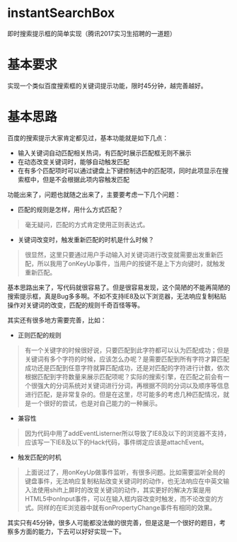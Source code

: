 # instantSearchBox
即时搜索提示框的简单实现（腾讯2017实习生招聘的一道题）
# 基本要求
实现一个类似百度搜索框的关键词提示功能，限时45分钟，越完善越好。
# 基本思路
百度的搜索提示大家肯定都见过，基本功能就是如下几点：
* 输入关键词自动匹配相关热词，有匹配时展示匹配框无则不展示
* 在动态改变关键词时，能够自动触发匹配
* 在有多个匹配项时可以通过键盘上下键控制选中的匹配项，同时此项显示在搜索框中，但是不会根据此项内容触发匹配

功能出来了，问题也就随之出来了，主要要考虑一下几个问题：
* 匹配的规则是怎样，用什么方式匹配？
> 毫无疑问，匹配的方式肯定使用正则表达式。

* 关键词改变时，触发重新匹配的时机是什么时候？
> 很显然，这里只要通过用户手动输入对关键词进行改变就需要出发重新匹配，所以我用了onKeyUp事件，当用户的按键不是上下方向键时，就触发重新匹配。

基本思路出来了，写代码就很容易了。但是很容易发现，这个简陋的不能再简陋的搜索提示框，真是Bug多多啊。不如不支持IE8及以下浏览器，无法响应复制粘贴操作对关键词的改变，匹配的规则千奇百怪等等。

其实还有很多地方需要完善，比如：
* 正则匹配的规则
> 有一个关键字的时候很好说，只要匹配到此字符都可以认为匹配成功；但是关键词有多个字符的时候，应该怎么办呢？是需要匹配到所有字符才算匹配成功还是匹配到任意字符就算匹配成功，还是对匹配的字符进行计数，依次根据匹配到字符数量来展示匹配项呢？实际的搜索引擎，在匹配之前会有一个很强大的分词系统对关键词进行分词，再根据不同的分词以及顺序等信息进行匹配，是非常复杂的。但是在这里，尽可能多的考虑几种匹配情况，就是一个很好的尝试，也是对自己能力的一种展示。

* 兼容性
>  因为代码中用了addEventListerner所以导致了IE8及以下的浏览器不支持，应该写一下IE8及以下的Hack代码，事件绑定应该是attachEvent。

* 触发匹配的时机
> 上面说过了，用onKeyUp做事件监听，有很多问题。比如需要监听全局的键盘事件，无法响应复制粘贴改变关键词时的动作，也无法响应在中英文输入法使用shift上屏时的改变关键词的动作，其实更好的解决方案是用HTML5中onInput事件，可以在输入框内容改变时触发，而不论改变的方式。同样的在IE浏览器中就有onPropertyChange事件有相同的效果。

其实只有45分钟，很多人可能都没法做的很完善，但是这是一个很好的题目，考察多方面的能力，下去可以好好实现一下。
